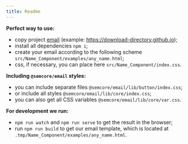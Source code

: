 ```yaml
---
title: Readme
---
```


**Perfect way to use:**

- copy project [email](https://github.com/semrush/intergalactic/tree/master/semcore/email) (example: https://download-directory.github.io);
- install all dependencies `npm i`;
- create your email according to the following scheme `src/Name_Component/examples/any_name.html`;
- css, if necessary, you can place here `src/Name_Component/index.css`.

**Including `@semcore/email` styles:**

- you can include separate files `@semcore/email/lib/button/index.css`;
- or include all styles `@semcore/email/lib/core/index.css`;
- you can also get all CSS variables `@semcore/email/lib/core/var.css`.

**For development we run:**

- `npm run watch` and `npm run serve` to get the result in the browser;
- run `npm run build` to get our email template, which is located at `.tmp/Name_Component/examples/any_name.html`.
